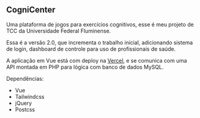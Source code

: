 ## CogniCenter

Uma plataforma de jogos para exercícios cognitivos, esse é meu projeto de TCC da Universidade Federal Fluminense.

Essa é a versão 2.0, que incrementa o trabalho inicial, adicionando sistema de login, dashboard de controle para uso
de profissionais de saúde.


A aplicação em Vue está com deploy na [Vercel](https://www.cognicenter.com.br/), e se comunica com uma API montada em PHP
para lógica com banco de dados MySQL.


Dependências:
* Vue
* Tailwindcss
* jQuery
* Postcss

